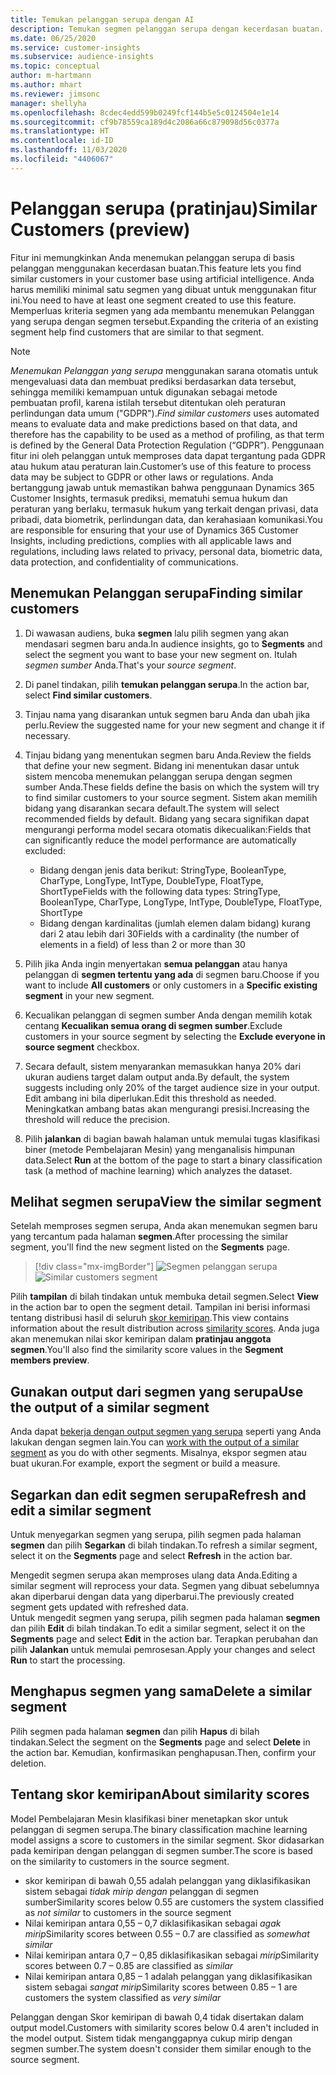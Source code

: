 ```yaml
---
title: Temukan pelanggan serupa dengan AI
description: Temukan segmen pelanggan serupa dengan kecerdasan buatan.
ms.date: 06/25/2020
ms.service: customer-insights
ms.subservice: audience-insights
ms.topic: conceptual
author: m-hartmann
ms.author: mhart
ms.reviewer: jimsonc
manager: shellyha
ms.openlocfilehash: 8cdec4edd599b0249fcf144b5e5c0124504e1e14
ms.sourcegitcommit: cf9b78559ca189d4c2086a66c879098d56c0377a
ms.translationtype: HT
ms.contentlocale: id-ID
ms.lasthandoff: 11/03/2020
ms.locfileid: "4406067"
---
```

# <a name="similar-customers-preview"></a><span data-ttu-id="d43f4-103">Pelanggan serupa (pratinjau)</span><span class="sxs-lookup"><span data-stu-id="d43f4-103">Similar Customers (preview)</span></span>

<span data-ttu-id="d43f4-104">Fitur ini memungkinkan Anda menemukan pelanggan serupa di basis pelanggan menggunakan kecerdasan buatan.</span><span class="sxs-lookup"><span data-stu-id="d43f4-104">This feature lets you find similar customers in your customer base using artificial intelligence.</span></span> <span data-ttu-id="d43f4-105">Anda harus memiliki minimal satu segmen yang dibuat untuk menggunakan fitur ini.</span><span class="sxs-lookup"><span data-stu-id="d43f4-105">You need to have at least one segment created to use this feature.</span></span> <span data-ttu-id="d43f4-106">Memperluas kriteria segmen yang ada membantu menemukan Pelanggan yang serupa dengan segmen tersebut.</span><span class="sxs-lookup"><span data-stu-id="d43f4-106">Expanding the criteria of an existing segment help find customers that are similar to that segment.</span></span>

> [!NOTE]
> <span data-ttu-id="d43f4-107">*Menemukan Pelanggan yang serupa* menggunakan sarana otomatis untuk mengevaluasi data dan membuat prediksi berdasarkan data tersebut, sehingga memiliki kemampuan untuk digunakan sebagai metode pembuatan profil, karena istilah tersebut ditentukan oleh peraturan perlindungan data umum ("GDPR").</span><span class="sxs-lookup"><span data-stu-id="d43f4-107">*Find similar customers* uses automated means to evaluate data and make predictions based on that data, and therefore has the capability to be used as a method of profiling, as that term is defined by the General Data Protection Regulation (“GDPR”).</span></span> <span data-ttu-id="d43f4-108">Penggunaan fitur ini oleh pelanggan untuk memproses data dapat tergantung pada GDPR atau hukum atau peraturan lain.</span><span class="sxs-lookup"><span data-stu-id="d43f4-108">Customer’s use of this feature to process data may be subject to GDPR or other laws or regulations.</span></span> <span data-ttu-id="d43f4-109">Anda bertanggung jawab untuk memastikan bahwa penggunaan Dynamics 365 Customer Insights, termasuk prediksi, mematuhi semua hukum dan peraturan yang berlaku, termasuk hukum yang terkait dengan privasi, data pribadi, data biometrik, perlindungan data, dan kerahasiaan komunikasi.</span><span class="sxs-lookup"><span data-stu-id="d43f4-109">You are responsible for ensuring that your use of Dynamics 365 Customer Insights, including predictions, complies with all applicable laws and regulations, including laws related to privacy, personal data, biometric data, data protection, and confidentiality of communications.</span></span>

## <a name="finding-similar-customers"></a><span data-ttu-id="d43f4-110">Menemukan Pelanggan serupa</span><span class="sxs-lookup"><span data-stu-id="d43f4-110">Finding similar customers</span></span>

1. <span data-ttu-id="d43f4-111">Di wawasan audiens, buka **segmen** lalu pilih segmen yang akan mendasari segmen baru anda.</span><span class="sxs-lookup"><span data-stu-id="d43f4-111">In audience insights, go to **Segments** and select the segment you want to base your new segment on.</span></span> <span data-ttu-id="d43f4-112">Itulah *segmen sumber* Anda.</span><span class="sxs-lookup"><span data-stu-id="d43f4-112">That's your *source segment*.</span></span>

1. <span data-ttu-id="d43f4-113">Di panel tindakan, pilih **temukan pelanggan serupa**.</span><span class="sxs-lookup"><span data-stu-id="d43f4-113">In the action bar, select **Find similar customers**.</span></span>

1. <span data-ttu-id="d43f4-114">Tinjau nama yang disarankan untuk segmen baru Anda dan ubah jika perlu.</span><span class="sxs-lookup"><span data-stu-id="d43f4-114">Review the suggested name for your new segment and change it if necessary.</span></span>

1. <span data-ttu-id="d43f4-115">Tinjau bidang yang menentukan segmen baru Anda.</span><span class="sxs-lookup"><span data-stu-id="d43f4-115">Review the fields that define your new segment.</span></span> <span data-ttu-id="d43f4-116">Bidang ini menentukan dasar untuk sistem mencoba menemukan pelanggan serupa dengan segmen sumber Anda.</span><span class="sxs-lookup"><span data-stu-id="d43f4-116">These fields define the basis on which the system will try to find similar customers to your source segment.</span></span> <span data-ttu-id="d43f4-117">Sistem akan memilih bidang yang disarankan secara default.</span><span class="sxs-lookup"><span data-stu-id="d43f4-117">The system will select recommended fields by default.</span></span>
  <span data-ttu-id="d43f4-118">Bidang yang secara signifikan dapat mengurangi performa model secara otomatis dikecualikan:</span><span class="sxs-lookup"><span data-stu-id="d43f4-118">Fields that can significantly reduce the model performance are automatically excluded:</span></span>
  
   - <span data-ttu-id="d43f4-119">Bidang dengan jenis data berikut: StringType, BooleanType, CharType, LongType, IntType, DoubleType, FloatType, ShortType</span><span class="sxs-lookup"><span data-stu-id="d43f4-119">Fields with the following data types: StringType, BooleanType, CharType, LongType, IntType, DoubleType, FloatType, ShortType</span></span>
   - <span data-ttu-id="d43f4-120">Bidang dengan kardinalitas (jumlah elemen dalam bidang) kurang dari 2 atau lebih dari 30</span><span class="sxs-lookup"><span data-stu-id="d43f4-120">Fields with a cardinality (the number of elements in a field) of less than 2 or more than 30</span></span>

1. <span data-ttu-id="d43f4-121">Pilih jika Anda ingin menyertakan **semua pelanggan** atau hanya pelanggan di **segmen tertentu yang ada** di segmen baru.</span><span class="sxs-lookup"><span data-stu-id="d43f4-121">Choose if you want to include **All customers** or only customers in a **Specific existing segment** in your new segment.</span></span>

1. <span data-ttu-id="d43f4-122">Kecualikan pelanggan di segmen sumber Anda dengan memilih kotak centang **Kecualikan semua orang di segmen sumber**.</span><span class="sxs-lookup"><span data-stu-id="d43f4-122">Exclude customers in your source segment by selecting the **Exclude everyone in source segment** checkbox.</span></span>

1. <span data-ttu-id="d43f4-123">Secara default, sistem menyarankan memasukkan hanya 20% dari ukuran audiens target dalam output anda.</span><span class="sxs-lookup"><span data-stu-id="d43f4-123">By default, the system suggests including only 20% of the target audience size in your output.</span></span> <span data-ttu-id="d43f4-124">Edit ambang ini bila diperlukan.</span><span class="sxs-lookup"><span data-stu-id="d43f4-124">Edit this threshold as needed.</span></span> <span data-ttu-id="d43f4-125">Meningkatkan ambang batas akan mengurangi presisi.</span><span class="sxs-lookup"><span data-stu-id="d43f4-125">Increasing the threshold will reduce the precision.</span></span>

1. <span data-ttu-id="d43f4-126">Pilih **jalankan** di bagian bawah halaman untuk memulai tugas klasifikasi biner (metode Pembelajaran Mesin) yang menganalisis himpunan data.</span><span class="sxs-lookup"><span data-stu-id="d43f4-126">Select **Run** at the bottom of the page to start a binary classification task (a method of machine learning) which analyzes the dataset.</span></span>

## <a name="view-the-similar-segment"></a><span data-ttu-id="d43f4-127">Melihat segmen serupa</span><span class="sxs-lookup"><span data-stu-id="d43f4-127">View the similar segment</span></span>

<span data-ttu-id="d43f4-128">Setelah memproses segmen serupa, Anda akan menemukan segmen baru yang tercantum pada halaman **segmen**.</span><span class="sxs-lookup"><span data-stu-id="d43f4-128">After processing the similar segment, you'll find the new segment listed on the **Segments** page.</span></span>

> [!div class="mx-imgBorder"]
> <span data-ttu-id="d43f4-129">![Segmen pelanggan serupa](media/expanded-segment.png "Segmen pelanggan serupa")</span><span class="sxs-lookup"><span data-stu-id="d43f4-129">![Similar customers segment](media/expanded-segment.png "Similar customers segment")</span></span>

<span data-ttu-id="d43f4-130">Pilih **tampilan** di bilah tindakan untuk membuka detail segmen.</span><span class="sxs-lookup"><span data-stu-id="d43f4-130">Select **View** in the action bar to open the segment detail.</span></span> <span data-ttu-id="d43f4-131">Tampilan ini berisi informasi tentang distribusi hasil di seluruh [skor kemiripan](#about-similarity-scores).</span><span class="sxs-lookup"><span data-stu-id="d43f4-131">This view contains information about the result distribution across [similarity scores](#about-similarity-scores).</span></span> <span data-ttu-id="d43f4-132">Anda juga akan menemukan nilai skor kemiripan dalam **pratinjau anggota segmen**.</span><span class="sxs-lookup"><span data-stu-id="d43f4-132">You'll also find the similarity score values in the **Segment members preview**.</span></span>

## <a name="use-the-output-of-a-similar-segment"></a><span data-ttu-id="d43f4-133">Gunakan output dari segmen yang serupa</span><span class="sxs-lookup"><span data-stu-id="d43f4-133">Use the output of a similar segment</span></span>

<span data-ttu-id="d43f4-134">Anda dapat [bekerja dengan output segmen yang serupa](segments.md) seperti yang Anda lakukan dengan segmen lain.</span><span class="sxs-lookup"><span data-stu-id="d43f4-134">You can [work with the output of a similar segment](segments.md) as you do with other segments.</span></span> <span data-ttu-id="d43f4-135">Misalnya, ekspor segmen atau buat ukuran.</span><span class="sxs-lookup"><span data-stu-id="d43f4-135">For example, export the segment or build a measure.</span></span>

## <a name="refresh-and-edit-a-similar-segment"></a><span data-ttu-id="d43f4-136">Segarkan dan edit segmen serupa</span><span class="sxs-lookup"><span data-stu-id="d43f4-136">Refresh and edit a similar segment</span></span>

<span data-ttu-id="d43f4-137">Untuk menyegarkan segmen yang serupa, pilih segmen pada halaman **segmen** dan pilih **Segarkan** di bilah tindakan.</span><span class="sxs-lookup"><span data-stu-id="d43f4-137">To refresh a similar segment, select it on the **Segments** page and select **Refresh** in the action bar.</span></span>

<span data-ttu-id="d43f4-138">Mengedit segmen serupa akan memproses ulang data Anda.</span><span class="sxs-lookup"><span data-stu-id="d43f4-138">Editing a similar segment will reprocess your data.</span></span> <span data-ttu-id="d43f4-139">Segmen yang dibuat sebelumnya akan diperbarui dengan data yang diperbarui.</span><span class="sxs-lookup"><span data-stu-id="d43f4-139">The previously created segment gets updated with refreshed data.</span></span>    
<span data-ttu-id="d43f4-140">Untuk mengedit segmen yang serupa, pilih segmen pada halaman **segmen** dan pilih **Edit** di bilah tindakan.</span><span class="sxs-lookup"><span data-stu-id="d43f4-140">To edit a similar segment, select it on the **Segments** page and select **Edit** in the action bar.</span></span> <span data-ttu-id="d43f4-141">Terapkan perubahan dan pilih **Jalankan** untuk memulai pemrosesan.</span><span class="sxs-lookup"><span data-stu-id="d43f4-141">Apply your changes and select **Run** to start the processing.</span></span>

## <a name="delete-a-similar-segment"></a><span data-ttu-id="d43f4-142">Menghapus segmen yang sama</span><span class="sxs-lookup"><span data-stu-id="d43f4-142">Delete a similar segment</span></span>

<span data-ttu-id="d43f4-143">Pilih segmen pada halaman **segmen** dan pilih **Hapus** di bilah tindakan.</span><span class="sxs-lookup"><span data-stu-id="d43f4-143">Select the segment on the **Segments** page and select **Delete** in the action bar.</span></span> <span data-ttu-id="d43f4-144">Kemudian, konfirmasikan penghapusan.</span><span class="sxs-lookup"><span data-stu-id="d43f4-144">Then, confirm your deletion.</span></span>

## <a name="about-similarity-scores"></a><span data-ttu-id="d43f4-145">Tentang skor kemiripan</span><span class="sxs-lookup"><span data-stu-id="d43f4-145">About similarity scores</span></span>

<span data-ttu-id="d43f4-146">Model Pembelajaran Mesin klasifikasi biner menetapkan skor untuk pelanggan di segmen serupa.</span><span class="sxs-lookup"><span data-stu-id="d43f4-146">The binary classification machine learning model assigns a score to customers in the similar segment.</span></span> <span data-ttu-id="d43f4-147">Skor didasarkan pada kemiripan dengan pelanggan di segmen sumber.</span><span class="sxs-lookup"><span data-stu-id="d43f4-147">The score is based on the similarity to customers in the source segment.</span></span>

- <span data-ttu-id="d43f4-148">skor kemiripan di bawah 0,55 adalah pelanggan yang diklasifikasikan sistem sebagai *tidak mirip dengan* pelanggan di segmen sumber</span><span class="sxs-lookup"><span data-stu-id="d43f4-148">Similarity scores below 0.55 are customers the system classified as *not similar* to customers in the source segment</span></span>
- <span data-ttu-id="d43f4-149">Nilai kemiripan antara 0,55 – 0,7 diklasifikasikan sebagai *agak mirip*</span><span class="sxs-lookup"><span data-stu-id="d43f4-149">Similarity scores between 0.55 – 0.7 are classified as *somewhat similar*</span></span>
- <span data-ttu-id="d43f4-150">Nilai kemiripan antara 0,7 – 0,85 diklasifikasikan sebagai *mirip*</span><span class="sxs-lookup"><span data-stu-id="d43f4-150">Similarity scores between 0.7 – 0.85 are classified as *similar*</span></span>
- <span data-ttu-id="d43f4-151">Nilai kemiripan antara 0,85 – 1 adalah pelanggan yang diklasifikasikan sistem sebagai *sangat mirip*</span><span class="sxs-lookup"><span data-stu-id="d43f4-151">Similarity scores between 0.85 – 1 are customers the system classified as *very similar*</span></span>

<span data-ttu-id="d43f4-152">Pelanggan dengan Skor kemiripan di bawah 0,4 tidak disertakan dalam output model.</span><span class="sxs-lookup"><span data-stu-id="d43f4-152">Customers with similarity scores below 0.4 aren't included in the model output.</span></span> <span data-ttu-id="d43f4-153">Sistem tidak menganggapnya cukup mirip dengan segmen sumber.</span><span class="sxs-lookup"><span data-stu-id="d43f4-153">The system doesn't consider them similar enough to the source segment.</span></span>

